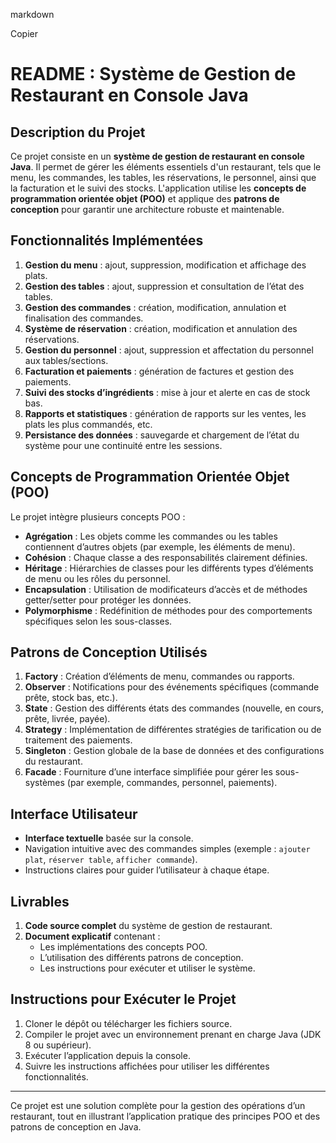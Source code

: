 markdown

Copier
# README : Système de Gestion de Restaurant en Console Java

## Description du Projet
Ce projet consiste en un **système de gestion de restaurant en console Java**. Il permet de gérer les éléments essentiels d'un restaurant, tels que le menu, les commandes, les tables, les réservations, le personnel, ainsi que la facturation et le suivi des stocks. L'application utilise les **concepts de programmation orientée objet (POO)** et applique des **patrons de conception** pour garantir une architecture robuste et maintenable.

## Fonctionnalités Implémentées
1. **Gestion du menu** : ajout, suppression, modification et affichage des plats.
2. **Gestion des tables** : ajout, suppression et consultation de l’état des tables.
3. **Gestion des commandes** : création, modification, annulation et finalisation des commandes.
4. **Système de réservation** : création, modification et annulation des réservations.
5. **Gestion du personnel** : ajout, suppression et affectation du personnel aux tables/sections.
6. **Facturation et paiements** : génération de factures et gestion des paiements.
7. **Suivi des stocks d’ingrédients** : mise à jour et alerte en cas de stock bas.
8. **Rapports et statistiques** : génération de rapports sur les ventes, les plats les plus commandés, etc.
9. **Persistance des données** : sauvegarde et chargement de l’état du système pour une continuité entre les sessions.

## Concepts de Programmation Orientée Objet (POO)
Le projet intègre plusieurs concepts POO :
- **Agrégation** : Les objets comme les commandes ou les tables contiennent d’autres objets (par exemple, les éléments de menu).
- **Cohésion** : Chaque classe a des responsabilités clairement définies.
- **Héritage** : Hiérarchies de classes pour les différents types d’éléments de menu ou les rôles du personnel.
- **Encapsulation** : Utilisation de modificateurs d’accès et de méthodes getter/setter pour protéger les données.
- **Polymorphisme** : Redéfinition de méthodes pour des comportements spécifiques selon les sous-classes.

## Patrons de Conception Utilisés
1. **Factory** : Création d’éléments de menu, commandes ou rapports.
2. **Observer** : Notifications pour des événements spécifiques (commande prête, stock bas, etc.).
3. **State** : Gestion des différents états des commandes (nouvelle, en cours, prête, livrée, payée).
4. **Strategy** : Implémentation de différentes stratégies de tarification ou de traitement des paiements.
5. **Singleton** : Gestion globale de la base de données et des configurations du restaurant.
6. **Facade** : Fourniture d’une interface simplifiée pour gérer les sous-systèmes (par exemple, commandes, personnel, paiements).

## Interface Utilisateur
- **Interface textuelle** basée sur la console.
- Navigation intuitive avec des commandes simples (exemple : `ajouter plat`, `réserver table`, `afficher commande`).
- Instructions claires pour guider l’utilisateur à chaque étape.

## Livrables
1. **Code source complet** du système de gestion de restaurant.
2. **Document explicatif** contenant :
   - Les implémentations des concepts POO.
   - L’utilisation des différents patrons de conception.
   - Les instructions pour exécuter et utiliser le système.

## Instructions pour Exécuter le Projet
1. Cloner le dépôt ou télécharger les fichiers source.
2. Compiler le projet avec un environnement prenant en charge Java (JDK 8 ou supérieur).
3. Exécuter l’application depuis la console.
4. Suivre les instructions affichées pour utiliser les différentes fonctionnalités.

---

Ce projet est une solution complète pour la gestion des opérations d’un restaurant, tout en illustrant l’application pratique des principes POO et des patrons de conception en Java.
